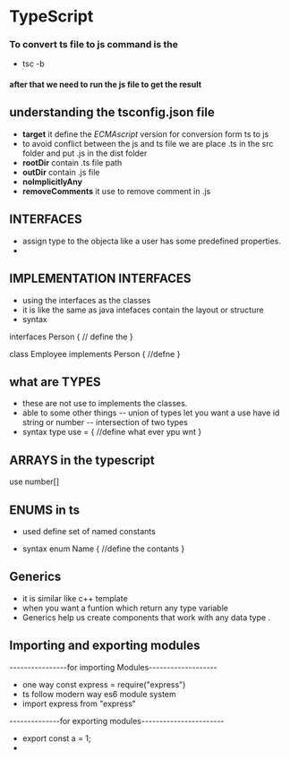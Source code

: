 # TypeScript

### To convert ts file to js command is the 
- tsc -b
#### after that we need to  run the js file to get the result


## understanding the tsconfig.json file  
 - __target__ it define the _ECMAscript_ version for conversion form ts to js
 - to avoid conflict between the js and ts file we are place .ts in the src folder and put .js in the dist folder
 - __rootDir__  contain .ts file path
 - __outDir__ contain .js file
 - __noImplicitlyAny__
 - __removeComments__ it use to remove comment in .js


## INTERFACES
- assign type to the objecta like a user has some predefined properties.
- 

## IMPLEMENTATION INTERFACES
- using the interfaces as the classes
- it is like the same as java intefaces contain the layout or structure
- syntax

interfaces Person {
    // define the 
}

class Employee implements Person {
    //defne
}

## what are TYPES
- these are not use to implements the classes.
- able to some other things
-- union of types let you want a use have id string or number
-- intersection of two types
- syntax
type use = {
    //define what ever ypu wnt
}

## ARRAYS in the typescript
use number[]

## ENUMS in ts
- used define set of named constants

- syntax
enum Name {
    //define the contants 
}

## Generics
- it is similar like c++ template 
- when you want a funtion which return any type variable
- Generics help us create components that work with any data type .

## Importing and exporting modules
----------------for importing Modules-------------------
- one way const express = require("express")
- ts follow modern way es6 module system
- import express from "express"

--------------for exporting modules-----------------------
- export const a = 1;
- 